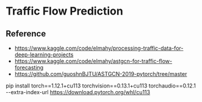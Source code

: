 # Traffic Flow Prediction

## Reference

- https://www.kaggle.com/code/elmahy/processing-traffic-data-for-deep-learning-projects
- https://www.kaggle.com/code/elmahy/astgcn-for-traffic-flow-forecasting
- https://github.com/guoshnBJTU/ASTGCN-2019-pytorch/tree/master

pip install torch==1.12.1+cu113 torchvision==0.13.1+cu113 torchaudio==0.12.1 --extra-index-url https://download.pytorch.org/whl/cu113
